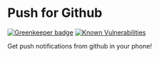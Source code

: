 # Push for Github

[![Greenkeeper badge](https://badges.greenkeeper.io/negebauer/push-for-github.svg)](https://greenkeeper.io/)
[![Known Vulnerabilities](https://snyk.io/test/github/negebauer/push-for-github/badge.svg?targetFile=package.json)](https://snyk.io/test/github/negebauer/push-for-github?targetFile=package.json)

Get push notifications from github in your phone!
